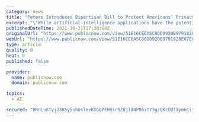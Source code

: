 ```yaml
---
category: news
title: "Peters Introduces Bipartisan Bill to Protect Americans’ Privacy by Securing and Preventing Misuse of Data Collected By Artificial Intelligence"
excerpt: "\"While artificial intelligence applications have the potential to strengthen our national security, we must ensure data collected by this technology is secure, used appropriately, and does not compromise the privacy and rights of Americans,"
publishedDateTime: 2021-10-21T17:30:00Z
originalUrl: "https://www.publicnow.com/view/51E16CE6A5C80D0920B9791828E07E872686EC29"
webUrl: "https://www.publicnow.com/view/51E16CE6A5C80D0920B9791828E07E872686EC29"
type: article
quality: 0
heat: 0
published: false

provider:
  name: publicnow.com
  domain: publicnow.com

topics:
  - AI

secured: "BRnLuKTyj28B5y5uh0slevRXGQPEHRir9Z8jlANPR6iT73g/QKcUUl3ym6Ciir6Q3CpF97H+Sc0UbLW0yfSeMwgEDlYF/2g7xPlX1joOCy8Gg+A4rNskHitx6cbJcI+zUPIAr14utONeq1yNKorORiDNcnPKRYDI1ZFQOSxMTRwMT6ZuvUX3DAP9QdAWb9u41TNsvoREmFWMReh/bIfY0wNW58piJQhjwwLz5V8mKkIxkeoPoOUOOD7iCQtYj8TG3f6Y8yKX8K7OPNh6KAaEb9IlqToxenoQtawY+i1jnvLhTmwHZXLuVNO2DKR2PTHU0bWjQ0aWCOWiDqlokuNxA9ogtdi68KBK5PP7ofVeP5w=;fUZC+cNjzoVjhnQqoFR8/Q=="
---
```


